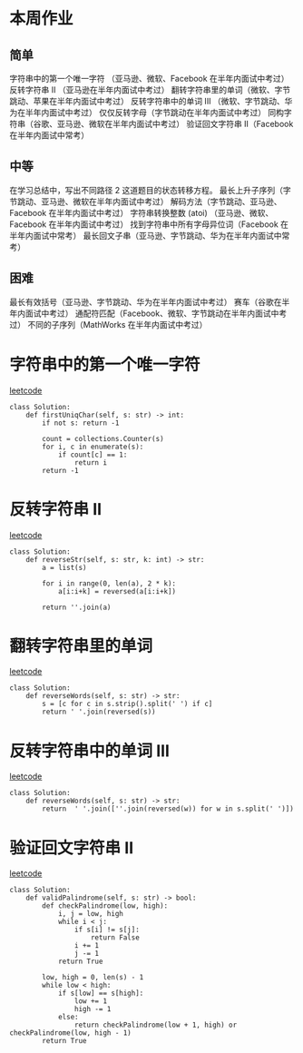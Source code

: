 # 本周作业

## 简单

字符串中的第一个唯一字符
（亚马逊、微软、Facebook 在半年内面试中考过）
反转字符串 II （亚马逊在半年内面试中考过）
翻转字符串里的单词（微软、字节跳动、苹果在半年内面试中考过）
反转字符串中的单词 III （微软、字节跳动、华为在半年内面试中考过）
仅仅反转字母（字节跳动在半年内面试中考过）
同构字符串（谷歌、亚马逊、微软在半年内面试中考过）
验证回文字符串 Ⅱ（Facebook 在半年内面试中常考）

## 中等

在学习总结中，写出不同路径 2 这道题目的状态转移方程。
最长上升子序列（字节跳动、亚马逊、微软在半年内面试中考过）
解码方法（字节跳动、亚马逊、Facebook 在半年内面试中考过）
字符串转换整数 (atoi) （亚马逊、微软、Facebook 在半年内面试中考过）
找到字符串中所有字母异位词（Facebook 在半年内面试中常考）
最长回文子串（亚马逊、字节跳动、华为在半年内面试中常考）

## 困难

最长有效括号（亚马逊、字节跳动、华为在半年内面试中考过）
赛车（谷歌在半年内面试中考过）
通配符匹配（Facebook、微软、字节跳动在半年内面试中考过）
不同的子序列（MathWorks 在半年内面试中考过）


# 字符串中的第一个唯一字符

[leetcode](https://leetcode-cn.com/problems/first-unique-character-in-a-string/)

```python3
class Solution:
    def firstUniqChar(self, s: str) -> int:
        if not s: return -1

        count = collections.Counter(s)
        for i, c in enumerate(s):
            if count[c] == 1:
                return i
        return -1
```

# 反转字符串 II

[leetcode](https://leetcode-cn.com/problems/reverse-string-ii/)

```python3
class Solution:
    def reverseStr(self, s: str, k: int) -> str:
        a = list(s)

        for i in range(0, len(a), 2 * k):
            a[i:i+k] = reversed(a[i:i+k])

        return ''.join(a)
```

# 翻转字符串里的单词

[leetcode](https://leetcode-cn.com/problems/reverse-words-in-a-string/)

```python3
class Solution:
    def reverseWords(self, s: str) -> str:
        s = [c for c in s.strip().split(' ') if c]
        return ' '.join(reversed(s))
```

# 反转字符串中的单词 III

[leetcode](https://leetcode-cn.com/problems/reverse-words-in-a-string-iii/)

```python3
class Solution:
    def reverseWords(self, s: str) -> str:
        return  ' '.join([''.join(reversed(w)) for w in s.split(' ')])
```

# 验证回文字符串 Ⅱ

[leetcode](https://leetcode-cn.com/problems/valid-palindrome-ii/)

```python3
class Solution:
    def validPalindrome(self, s: str) -> bool:
        def checkPalindrome(low, high):
            i, j = low, high
            while i < j:
                if s[i] != s[j]:
                    return False
                i += 1
                j -= 1
            return True

        low, high = 0, len(s) - 1
        while low < high:
            if s[low] == s[high]:
                low += 1
                high -= 1
            else:
                return checkPalindrome(low + 1, high) or checkPalindrome(low, high - 1)
        return True
```
